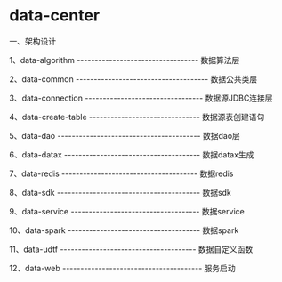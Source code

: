 # data-center

一、架构设计

1、data-algorithm ---------------------------------- 数据算法层

2、data-common ------------------------------------- 数据公共类层

3、data-connection --------------------------------- 数据源JDBC连接层

4、data-create-table ------------------------------- 数据源表创建语句

5、data-dao ---------------------------------------- 数据dao层

6、data-datax -------------------------------------- 数据datax生成

7、data-redis -------------------------------------- 数据redis

8、data-sdk ---------------------------------------- 数据sdk

9、data-service ------------------------------------ 数据service

10、data-spark ------------------------------------- 数据spark

11、data-udtf -------------------------------------- 数据自定义函数

12、data-web --------------------------------------- 服务启动

